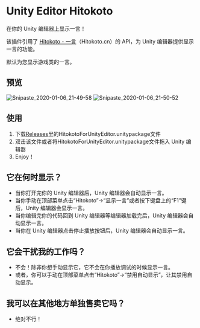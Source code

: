 # Unity Editor Hitokoto
在你的 Unity 编辑器上显示一言！

该插件引用了 <a href="https://hitokoto.cn" target="_blank">Hitokoto - 一言</a>（Hitokoto.cn）的 API，为 Unity 编辑器提供显示一言的功能。

默认为您显示游戏类的一言。

## 预览
![Snipaste_2020-01-06_21-49-58](https://user-images.githubusercontent.com/8389962/71822353-9f779800-30cf-11ea-9e85-f26957e90b12.png)
![Snipaste_2020-01-06_21-50-52](https://user-images.githubusercontent.com/8389962/71822445-d188fa00-30cf-11ea-92c1-066ff6914007.png)

## 使用
1. 下载[Releases](https://github.com/Sonic853/Unity-Editor-Hitokoto/releases)里的HitokotoForUnityEditor.unitypackage文件
2. 双击该文件或者将HitokotoForUnityEditor.unitypackage文件拖入 Unity 编辑器
3. Enjoy！

## 它在何时显示？
* 当你打开完你的 Unity 编辑器后，Unity 编辑器会自动显示一言。
* 当你手动在顶部菜单点击“Hitokoto”→“显示一言”或者按下键盘上的“F1”键后，Unity 编辑器会显示一言。
* 当你编辑完你的代码回到 Unity 编辑器等编辑器加载完后，Unity 编辑器会自动显示一言。
* 当你在 Unity 编辑器点击停止播放按钮后，Unity 编辑器会自动显示一言。

## 它会干扰我的工作吗？
* 不会！除非你想手动显示它，它不会在你播放调试的时候显示一言。
* 或者，你可以手动在顶部菜单点击“Hitokoto”→“禁用自动显示”，让其禁用自动显示。

## 我可以在其他地方单独售卖它吗？
* 绝对不行！
